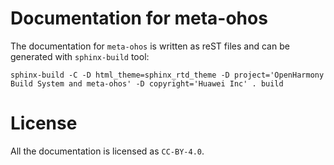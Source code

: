 <!--
SPDX-FileCopyrightText: Huawei Inc.

SPDX-License-Identifier: CC-BY-4.0
-->

# Documentation for meta-ohos

The documentation for `meta-ohos` is written as reST files and can be generated with `sphinx-build` tool:

```
sphinx-build -C -D html_theme=sphinx_rtd_theme -D project='OpenHarmony Build System and meta-ohos' -D copyright='Huawei Inc' . build
```

# License

All the documentation is licensed as `CC-BY-4.0`.
